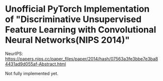 # Unofficial PyTorch Implementation of "Discriminative Unsupervised Feature Learning with Convolutional Neural Networks(NIPS 2014)"
NeurIPS: https://papers.nips.cc/paper_files/paper/2014/hash/07563a3fe3bbe7e3ba84431ad9d055af-Abstract.html

Not fully implemented yet.